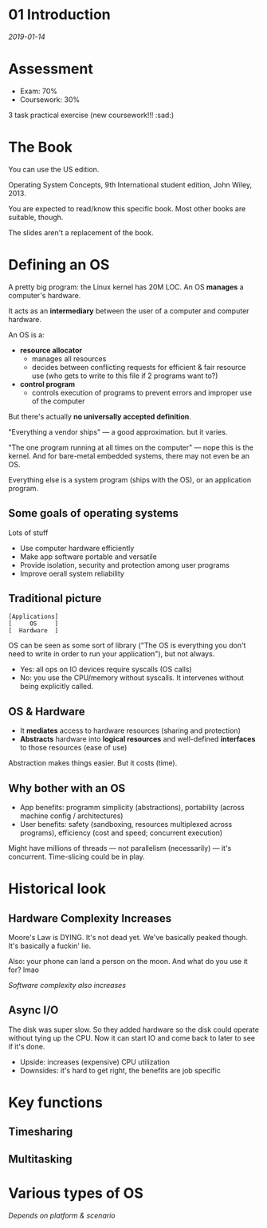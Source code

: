 # 01 Introduction
_2019-01-14_

# Assessment

- Exam: 70%
- Coursework: 30%

3 task practical exercise (new coursework!!! :sad:)

# The Book

You can use the US edition.

Operating System Concepts, 9th International student edition, John Wiley, 2013.

You are expected to read/know this specific book. Most other books are suitable, though.

The slides aren't a replacement of the book.

# Defining an OS

A pretty big program: the Linux kernel has 20M LOC. An OS **manages** a computer's hardware.

It acts as an **intermediary** between the user of a computer and computer hardware.

An OS is a:

- **resource allocator**
  - manages all resources
  - decides between conflicting requests for efficient & fair resource use (who gets to write to this file if 2 programs want to?)
- **control program**
  - controls execution of programs to prevent errors and improper use of the computer
  
But there's actually **no universally accepted definition**.

"Everything a vendor ships" — a good approximation. but it varies.

"The one program running at all times on the computer" — nope this is the kernel. And for bare-metal embedded systems, there may not even be an OS.

Everything else is a system program (ships with the OS), or an application program.

## Some goals of operating systems

Lots of stuff

- Use computer hardware efficiently
- Make app software portable and versatile
- Provide isolation, security and protection among user programs
- Improve oerall system reliability

## Traditional picture

```
[Applications]
[     OS     ]
[  Hardware  ]
```

OS can be seen as some sort of library ("The OS is everything you don't need to write in order to run your application"), but not always.

- Yes: all ops on IO devices require syscalls (OS calls)
- No: you use the CPU/memory without syscalls. It intervenes without being explicitly called.

## OS & Hardware

- It **mediates** access to hardware resources (sharing and protection)
- **Abstracts** hardware into **logical resources** and well-defined **interfaces** to those resources (ease of use)

Abstraction makes things easier. But it costs (time).

## Why bother with an OS

- App benefits: programm simplicity (abstractions), portability (across machine config / architectures)
- User benefits: safety (sandboxing, resources multiplexed across programs), efficiency (cost and speed; concurrent execution)

Might have millions of threads — not parallelism (necessarily) — it's concurrent. Time-slicing could be in play.

# Historical look

## Hardware Complexity Increases

Moore's Law is DYING. It's not dead yet. We've basically peaked though. It's basically a fuckin' lie.

Also: your phone can land a person on the moon. And what do you use it for? lmao

_Software complexity also increases_

## Async I/O

The disk was super slow. So they added hardware so the disk could operate without tying up the CPU. Now it can start IO and come back to later to see if it's done.

- Upside: increases (expensive) CPU utilization
- Downsides: it's hard to get right, the benefits are job specific

# Key functions

## Timesharing

## Multitasking

# Various types of OS
_Depends on platform & scenario_
